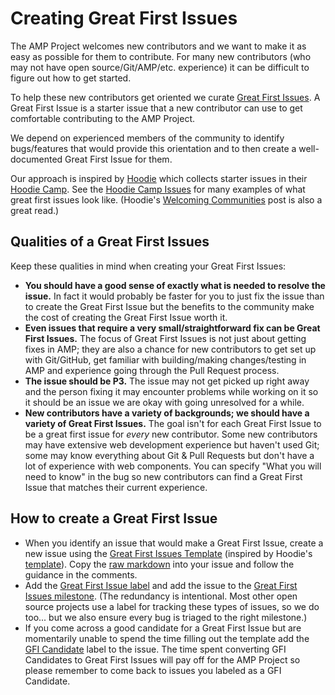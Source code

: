 # Creating Great First Issues

The AMP Project welcomes new contributors and we want to make it as easy as possible for them to contribute.  For many new contributors (who may not have open source/Git/AMP/etc. experience) it can be difficult to figure out how to get started.

To help these new contributors get oriented we curate [Great First Issues](https://github.com/ampproject/amphtml/labels/Great%20First%20Issue).  A Great First Issue is a starter issue that a new contributor can use to get comfortable contributing to the AMP Project.

We depend on experienced members of the community to identify bugs/features that would provide this orientation and to then create a well-documented Great First Issue for them.

Our approach is inspired by [Hoodie](http://hood.ie/) which collects starter issues in their [Hoodie Camp](https://github.com/hoodiehq/camp).  See the [Hoodie Camp Issues](https://github.com/hoodiehq/camp/issues) for many examples of what great first issues look like.  (Hoodie's [Welcoming Communities](http://hood.ie/blog/welcoming-communities.html) post is also a great read.)

## Qualities of a Great First Issues

Keep these qualities in mind when creating your Great First Issues:

* **You should have a good sense of exactly what is needed to resolve the issue.**  In fact it would probably be faster for you to just fix the issue than to create the Great First Issue but the benefits to the community make the cost of creating the Great First Issue worth it.
* **Even issues that require a very small/straightforward fix can be Great First Issues.**  The focus of Great First Issues is not just about getting fixes in AMP; they are also a chance for new contributors to get set up with Git/GitHub, get familiar with building/making changes/testing in AMP and experience going through the Pull Request process.
* **The issue should be P3.**  The issue may not get picked up right away and the person fixing it may encounter problems while working on it so it should be an issue we are okay with going unresolved for a while.
* **New contributors have a variety of backgrounds; we should have a variety of Great First Issues.**  The goal isn't for each Great First Issue to be a great first issue for _every_ new contributor.  Some new contributors may have extensive web development experience but haven't used Git; some may know everything about Git & Pull Requests but don't have a lot of experience with web components.  You can specify "What you will need to know" in the bug so new contributors can find a Great First Issue that matches their current experience.

## How to create a Great First Issue

* When you identify an issue that would make a Great First Issue, create a new issue using the [Great First Issues Template](great-first-issues-template.md) (inspired by Hoodie's [template](https://github.com/hoodiehq/camp/blob/gh-pages/ISSUE_TEMPLATE.md)).  Copy the [raw markdown](https://raw.githubusercontent.com/ampproject/amphtml/master/contributing/great-first-issues-template.md) into your issue and follow the guidance in the comments.
* Add the [Great First Issue label](https://github.com/ampproject/amphtml/labels/Great%20First%20Issue) and add the issue to the [Great First Issues milestone](https://github.com/ampproject/amphtml/milestone/25).  (The redundancy is intentional.  Most other open source projects use a label for tracking these types of issues, so we do too... but we also ensure every bug is triaged to the right milestone.)
* If you come across a good candidate for a Great First Issue but are momentarily unable to spend the time filling out the template add the [GFI Candidate](https://github.com/ampproject/amphtml/labels/GFI%20Candidate) label to the issue.  The time spent converting GFI Candidates to Great First Issues will pay off for the AMP Project so please remember to come back to issues you labeled as a GFI Candidate.

